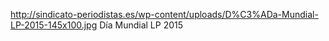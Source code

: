 http://sindicato-periodistas.es/wp-content/uploads/D%C3%ADa-Mundial-LP-2015-145x100.jpg
Día Mundial LP 2015
